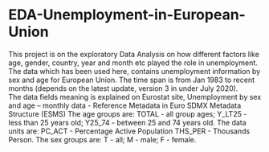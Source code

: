 # EDA-Unemployment-in-European-Union
This project is on the exploratory Data Analysis on how different factors like age, gender, country, year and month etc played the role in unemployment.
The data which has been used here, contains unemployment information by sex and age for European Union. 
The time span is from Jan 1983 to recent months (depends on the latest update, version 3 in under July 2020).  
The data fields meaning is explained on Eurostat site, Unemployment by sex and age – monthly data - Reference Metadata in Euro SDMX Metadata Structure (ESMS)
The age groups are:  TOTAL - all group ages; Y_LT25 - less than 25 years old; Y25_74 - between 25 and 74 years old. 
The data units are:  PC_ACT - Percentage Active Population THS_PER - Thousands Person.
The sex groups are:  T - all; M - male; F - female.
